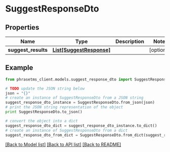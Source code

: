 # SuggestResponseDto

## Properties

| Name                | Type                                            | Description | Notes      |
| ------------------- | ----------------------------------------------- | ----------- | ---------- |
| **suggest_results** | [**List[SuggestResponse]**](SuggestResponse.md) |             | [optional] |

## Example

```python
from phrasetms_client.models.suggest_response_dto import SuggestResponseDto

# TODO update the JSON string below
json = "{}"
# create an instance of SuggestResponseDto from a JSON string
suggest_response_dto_instance = SuggestResponseDto.from_json(json)
# print the JSON string representation of the object
print SuggestResponseDto.to_json()

# convert the object into a dict
suggest_response_dto_dict = suggest_response_dto_instance.to_dict()
# create an instance of SuggestResponseDto from a dict
suggest_response_dto_from_dict = SuggestResponseDto.from_dict(suggest_response_dto_dict)
```

[[Back to Model list]](../README.md#documentation-for-models) [[Back to API list]](../README.md#documentation-for-api-endpoints) [[Back to README]](../README.md)
